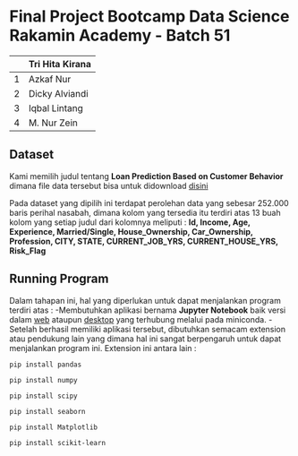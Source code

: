 # Final Project Bootcamp Data Science Rakamin Academy - Batch 51

|     | **Tri Hita Kirana** |
| --- | ------------------- |
| 1   | Azkaf Nur           |
| 2   | Dicky Alviandi      |
| 3   | Iqbal Lintang       |
| 4   | M. Nur Zein         |

## Dataset

Kami memilih judul tentang **Loan Prediction Based on Customer Behavior** dimana file data tersebut bisa untuk didownload [disini](https://drive.google.com/file/d/1MRPaPxfnKl1Hrifp1-lHfVA3Ed91RXKI/view)

Pada dataset yang dipilih ini terdapat perolehan data yang sebesar 252.000 baris perihal nasabah, dimana kolom yang tersedia itu terdiri atas 13 buah kolom yang setiap judul dari kolomnya meliputi :
**Id, Income, Age, Experience, Married/Single, House_Ownership, Car_Ownership, Profession, CITY, STATE, CURRENT_JOB_YRS, CURRENT_HOUSE_YRS, Risk_Flag**

## Running Program

Dalam tahapan ini, hal yang diperlukan untuk dapat menjalankan program terdiri atas :
-Membutuhkan aplikasi bernama **Jupyter Notebook** baik versi dalam [web](https://colab.research.google.com/#) ataupun [desktop](https://docs.anaconda.com/miniconda/install/) yang terhubung melalui pada miniconda.
-Setelah berhasil memiliki aplikasi tersebut, dibutuhkan semacam extension atau pendukung lain yang dimana hal ini sangat berpengaruh untuk dapat menjalankan program ini. Extension ini antara lain :

```
pip install pandas
```

```
pip install numpy
```

```
pip install scipy
```

```
pip install seaborn
```

```
pip install Matplotlib
```

```
pip install scikit-learn
```
